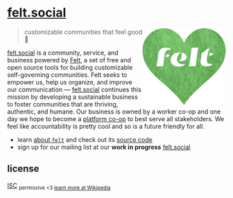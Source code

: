# [felt.social](https://felt.social)

[<img src="static/logo-heart.png" align="right" width="192" height="178">](https://felt.social)

> customizable communities that feel good 💚

[felt.social](https://felt.social)
is a community, service, and business
powered by [Felt](https://github.com/feltcoop/felt),
a set of free and open source tools for building
customizable self-governing communities.
Felt seeks to empower us,
help us organize,
and improve our communication —
[felt.social](https://felt.social) continues this mission
by developing a sustainable business to
foster communities that are thriving, authentic, and humane.
Our business is owned by a worker co-op
and one day we hope to become
a [platform co-op](https://platform.coop)
to best serve all stakeholders.
We feel like accountability is pretty cool
and so is a future friendly for all.

- learn [about `felt`](https://felt.dev/about) and check out its
  [source code](https://github.com/feltcoop/felt)
- sign up for our mailing list at our
  **work in progress** [felt.social](https://felt.social)

## license

[ISC](license)
<sub>permissive <3 [learn more at Wikipedia](https://en.wikipedia.org/wiki/ISC_license)</sub>

